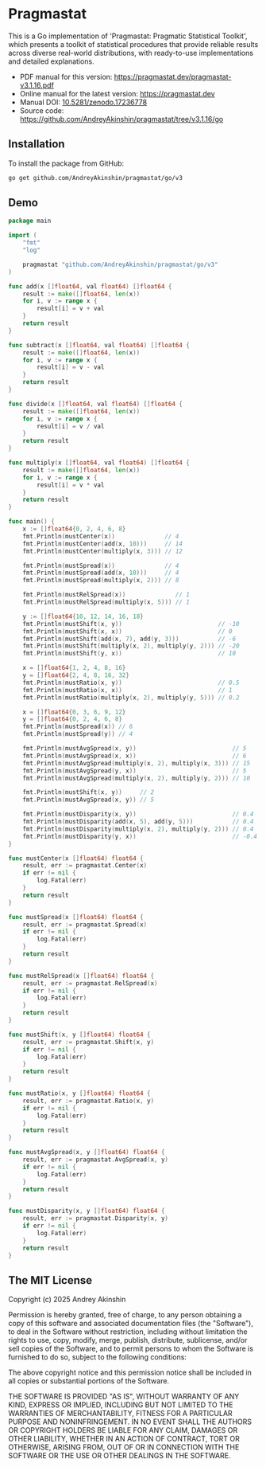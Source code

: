# Pragmastat

This is a Go implementation of 'Pragmastat: Pragmatic Statistical Toolkit', which presents a toolkit of statistical procedures that provide reliable results across diverse real-world distributions, with ready-to-use implementations and detailed explanations.

- PDF manual for this version: https://pragmastat.dev/pragmastat-v3.1.16.pdf
- Online manual for the latest version: https://pragmastat.dev
- Manual DOI: [10.5281/zenodo.17236778](https://doi.org/10.5281/zenodo.17236778)
- Source code: https://github.com/AndreyAkinshin/pragmastat/tree/v3.1.16/go

## Installation

To install the package from GitHub:

```bash
go get github.com/AndreyAkinshin/pragmastat/go/v3
```

## Demo

```go
package main

import (
	"fmt"
	"log"

	pragmastat "github.com/AndreyAkinshin/pragmastat/go/v3"
)

func add(x []float64, val float64) []float64 {
	result := make([]float64, len(x))
	for i, v := range x {
		result[i] = v + val
	}
	return result
}

func subtract(x []float64, val float64) []float64 {
	result := make([]float64, len(x))
	for i, v := range x {
		result[i] = v - val
	}
	return result
}

func divide(x []float64, val float64) []float64 {
	result := make([]float64, len(x))
	for i, v := range x {
		result[i] = v / val
	}
	return result
}

func multiply(x []float64, val float64) []float64 {
	result := make([]float64, len(x))
	for i, v := range x {
		result[i] = v * val
	}
	return result
}

func main() {
	x := []float64{0, 2, 4, 6, 8}
	fmt.Println(mustCenter(x))              // 4
	fmt.Println(mustCenter(add(x, 10)))     // 14
	fmt.Println(mustCenter(multiply(x, 3))) // 12

	fmt.Println(mustSpread(x))              // 4
	fmt.Println(mustSpread(add(x, 10)))     // 4
	fmt.Println(mustSpread(multiply(x, 2))) // 8

	fmt.Println(mustRelSpread(x))              // 1
	fmt.Println(mustRelSpread(multiply(x, 5))) // 1

	y := []float64{10, 12, 14, 16, 18}
	fmt.Println(mustShift(x, y))                           // -10
	fmt.Println(mustShift(x, x))                           // 0
	fmt.Println(mustShift(add(x, 7), add(y, 3)))           // -6
	fmt.Println(mustShift(multiply(x, 2), multiply(y, 2))) // -20
	fmt.Println(mustShift(y, x))                           // 10

	x = []float64{1, 2, 4, 8, 16}
	y = []float64{2, 4, 8, 16, 32}
	fmt.Println(mustRatio(x, y))                           // 0.5
	fmt.Println(mustRatio(x, x))                           // 1
	fmt.Println(mustRatio(multiply(x, 2), multiply(y, 5))) // 0.2

	x = []float64{0, 3, 6, 9, 12}
	y = []float64{0, 2, 4, 6, 8}
	fmt.Println(mustSpread(x)) // 6
	fmt.Println(mustSpread(y)) // 4

	fmt.Println(mustAvgSpread(x, y))                           // 5
	fmt.Println(mustAvgSpread(x, x))                           // 6
	fmt.Println(mustAvgSpread(multiply(x, 2), multiply(x, 3))) // 15
	fmt.Println(mustAvgSpread(y, x))                           // 5
	fmt.Println(mustAvgSpread(multiply(x, 2), multiply(y, 2))) // 10

	fmt.Println(mustShift(x, y))     // 2
	fmt.Println(mustAvgSpread(x, y)) // 5

	fmt.Println(mustDisparity(x, y))                           // 0.4
	fmt.Println(mustDisparity(add(x, 5), add(y, 5)))           // 0.4
	fmt.Println(mustDisparity(multiply(x, 2), multiply(y, 2))) // 0.4
	fmt.Println(mustDisparity(y, x))                           // -0.4
}

func mustCenter(x []float64) float64 {
	result, err := pragmastat.Center(x)
	if err != nil {
		log.Fatal(err)
	}
	return result
}

func mustSpread(x []float64) float64 {
	result, err := pragmastat.Spread(x)
	if err != nil {
		log.Fatal(err)
	}
	return result
}

func mustRelSpread(x []float64) float64 {
	result, err := pragmastat.RelSpread(x)
	if err != nil {
		log.Fatal(err)
	}
	return result
}

func mustShift(x, y []float64) float64 {
	result, err := pragmastat.Shift(x, y)
	if err != nil {
		log.Fatal(err)
	}
	return result
}

func mustRatio(x, y []float64) float64 {
	result, err := pragmastat.Ratio(x, y)
	if err != nil {
		log.Fatal(err)
	}
	return result
}

func mustAvgSpread(x, y []float64) float64 {
	result, err := pragmastat.AvgSpread(x, y)
	if err != nil {
		log.Fatal(err)
	}
	return result
}

func mustDisparity(x, y []float64) float64 {
	result, err := pragmastat.Disparity(x, y)
	if err != nil {
		log.Fatal(err)
	}
	return result
}
```

## The MIT License

Copyright (c) 2025 Andrey Akinshin

Permission is hereby granted, free of charge, to any person obtaining
a copy of this software and associated documentation files (the
"Software"), to deal in the Software without restriction, including
without limitation the rights to use, copy, modify, merge, publish,
distribute, sublicense, and/or sell copies of the Software, and to
permit persons to whom the Software is furnished to do so, subject to
the following conditions:

The above copyright notice and this permission notice shall be
included in all copies or substantial portions of the Software.

THE SOFTWARE IS PROVIDED "AS IS", WITHOUT WARRANTY OF ANY KIND,
EXPRESS OR IMPLIED, INCLUDING BUT NOT LIMITED TO THE WARRANTIES OF
MERCHANTABILITY, FITNESS FOR A PARTICULAR PURPOSE AND
NONINFRINGEMENT. IN NO EVENT SHALL THE AUTHORS OR COPYRIGHT HOLDERS BE
LIABLE FOR ANY CLAIM, DAMAGES OR OTHER LIABILITY, WHETHER IN AN ACTION
OF CONTRACT, TORT OR OTHERWISE, ARISING FROM, OUT OF OR IN CONNECTION
WITH THE SOFTWARE OR THE USE OR OTHER DEALINGS IN THE SOFTWARE.

